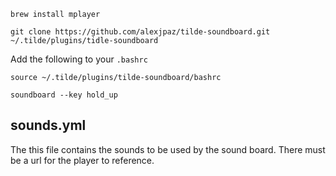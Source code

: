 ```
brew install mplayer
```

```
git clone https://github.com/alexjpaz/tilde-soundboard.git ~/.tilde/plugins/tidle-soundboard
```

Add the following to your `.bashrc`

```
source ~/.tilde/plugins/tilde-soundboard/bashrc
```

```
soundboard --key hold_up
```

## sounds.yml

The this file contains the sounds to be used by the sound board. There must be a url for the player to reference.

